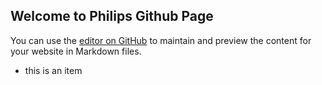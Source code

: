 ## Welcome to Philips Github Page

You can use the [editor on GitHub](https://github.com/phi-max/phi-max.github.io/edit/main/README.md) to maintain and preview the content for your website in Markdown files.

* this is an item
